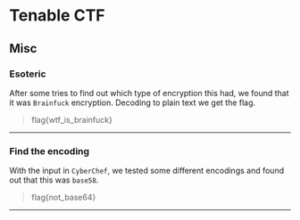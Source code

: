 # Tenable CTF

## Misc

### **Esoteric**
After some tries to find out which type of encryption this had, we found that it was `Brainfuck` encryption. Decoding to plain text we get the flag.

> flag{wtf_is_brainfuck}

---

### **Find the encoding**
With the input in `CyberChef`, we tested some different encodings and found out that this was `base58`.

> flag{not_base64}

---